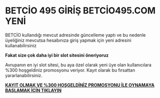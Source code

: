 # BETCİO 495 GİRİŞ BETCİO495.COM YENİ

BETCİO kullandığı mevcut adresinde güncelleme yaptı ve bu nedenle üyeliğiniz mevcutsa hesabınıza giriş yapmak için yeni adresini kullanabilirsiniz

**Fakat size çok daha iyi bir slot sitesini öneriyoruz**

Avrupanın en iyi slot sitesi, bu aya özel olarak yeni üye olan kullanıcılara %300 hoşgeldiniz promosyonu veriyor. Kayıt olarak bu fırsattan yararlanabilirsiniz.

[**KAYIT OLMAK VE %300 HOŞGELDİNİZ PROMOSYONU İLE OYNAMAYA BAŞLAMAK İÇİN TIKLAYIN**](http://gx72.2.vu/btcio)
